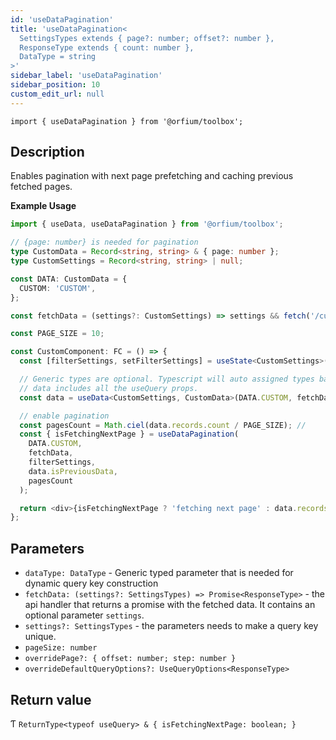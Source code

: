 ```yaml
---
id: 'useDataPagination'
title: 'useDataPagination<
  SettingsTypes extends { page?: number; offset?: number },
  ResponseType extends { count: number },
  DataType = string
>'
sidebar_label: 'useDataPagination'
sidebar_position: 10
custom_edit_url: null
---
```


`import { useDataPagination } from '@orfium/toolbox';`

## Description

Enables pagination with next page prefetching and caching previous fetched pages.

**Example Usage**

```typescript jsx
import { useData, useDataPagination } from '@orfium/toolbox';

// {page: number} is needed for pagination
type CustomData = Record<string, string> & { page: number };
type CustomSettings = Record<string, string> | null;

const DATA: CustomData = {
  CUSTOM: 'CUSTOM',
};

const fetchData = (settings?: CustomSettings) => settings && fetch('/custom-data', settings);

const PAGE_SIZE = 10;

const CustomComponent: FC = () => {
  const [filterSettings, setFilterSettings] = useState<CustomSettings>(null);

  // Generic types are optional. Typescript will auto assigned types based on parameters' types.
  // data includes all the useQuery props.
  const data = useData<CustomSettings, CustomData>(DATA.CUSTOM, fetchData, filterSettings);

  // enable pagination
  const pagesCount = Math.ciel(data.records.count / PAGE_SIZE); //
  const { isFetchingNextPage } = useDataPagination(
    DATA.CUSTOM,
    fetchData,
    filterSettings,
    data.isPreviousData,
    pagesCount
  );

  return <div>{isFetchingNextPage ? 'fetching next page' : data.records.count}</div>;
};
```

## Parameters

- `dataType: DataType` - Generic typed parameter that is needed for dynamic query key construction
- `fetchData: (settings?: SettingsTypes) => Promise<ResponseType>` - the api handler that returns a promise with the fetched data. It contains an optional parameter `settings`.
- `settings?: SettingsTypes` - the parameters needs to make a query key unique.
- `pageSize: number` 
- `overridePage?: { offset: number; step: number }`
- `overrideDefaultQueryOptions?: UseQueryOptions<ResponseType>`

## Return value

Ƭ `ReturnType<typeof useQuery> & { isFetchingNextPage: boolean; }`
